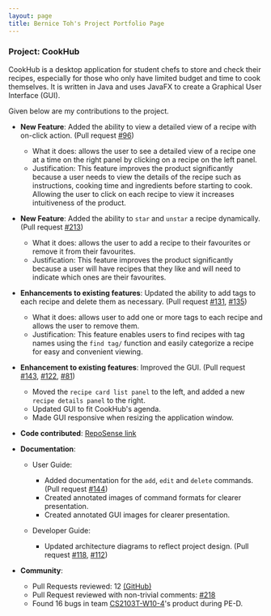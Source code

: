```yaml
---
layout: page
title: Bernice Toh's Project Portfolio Page
---
```


### Project: CookHub

CookHub is a desktop application for student chefs to store and check their recipes, 
especially for those who only have limited budget and time to cook themselves.
It is written in Java and uses JavaFX to create a Graphical User Interface (GUI).

Given below are my contributions to the project.

* **New Feature**: Added the ability to view a detailed view of a recipe with on-click action. (Pull 
  request [#96](https://github.com/AY2223S2-CS2103T-W09-1/tp/pull/96))
  * What it does: allows the user to see a detailed view of a recipe one at a time on the right panel by 
    clicking on a recipe on the left panel.
  * Justification: This feature improves the product significantly because a user needs to view the 
    details of the recipe such as instructions, cooking time and ingredients before starting to cook. 
    Allowing the user to click on each recipe to view it increases intuitiveness of the product.
  
* **New Feature**: Added the ability to `star` and `unstar` a recipe dynamically. (Pull request [#213](https://github.com/AY2223S2-CS2103T-W09-1/tp/pull/213))
  * What it does: allows the user to add a recipe to their favourites or remove it from their favourites.
  * Justification: This feature improves the product significantly because a user will have recipes that 
    they like and will need to indicate which ones are their favourites.
  
* **Enhancements to existing features**: Updated the ability to add tags to each recipe and delete them as 
  necessary. (Pull request [#131](https://github.com/AY2223S2-CS2103T-W09-1/tp/pull/131), [#135](https://github.com/AY2223S2-CS2103T-W09-1/tp/pull/135))
  * What it does: allows user to add one or more tags to each recipe and allows the user to remove them.
  * Justification: This feature enables users to find recipes with tag names using the `find tag/` 
    function and easily categorize a recipe for easy and convenient viewing.

* **Enhancement to existing features**: Improved the GUI. (Pull request [#143](https://github.com/AY2223S2-CS2103T-W09-1/tp/pull/143), [#122](https://github.com/AY2223S2-CS2103T-W09-1/tp/pull/122), 
  [#81](https://github.com/AY2223S2-CS2103T-W09-1/tp/pull/81))
  * Moved the `recipe card list panel` to the left, and added a new `recipe details panel` to the
      right.
  * Updated GUI to fit CookHub's agenda.
  * Made GUI responsive when resizing the application window.

* **Code contributed**: [RepoSense link](https://nus-cs2103-ay2223s2.github.io/tp-dashboard/?search=bernicetoh&sort=groupTitle&sortWithin=title&timeframe=commit&mergegroup=&groupSelect=groupByRepos&breakdown=true&checkedFileTypes=docs~functional-code~test-code~other&since=2023-02-17&tabOpen=true&tabType=authorship&tabAuthor=bernicetoh&tabRepo=AY2223S2-CS2103T-W09-1%2Ftp%5Bmaster%5D&authorshipIsMergeGroup=false&authorshipFileTypes=docs~functional-code~test-code~other&authorshipIsBinaryFileTypeChecked=false&authorshipIsIgnoredFilesChecked=false)

* **Documentation**:
    * User Guide:
      * Added documentation for the `add`, `edit` and `delete` commands. (Pull request [#144](https://github.com/AY2223S2-CS2103T-W09-1/tp/pull/144))
      * Created annotated images of command formats for clearer presentation.
      * Created annotated GUI images for clearer presentation.

    * Developer Guide:
      * Updated architecture diagrams to reflect project design. (Pull request [#118](https://github.com/AY2223S2-CS2103T-W09-1/tp/pull/118), [#112](https://github.com/AY2223S2-CS2103T-W09-1/tp/pull/112/files))
      
* **Community**:
    * Pull Requests reviewed: 12 [(GitHub)](https://github.com/AY2223S2-CS2103T-W09-1/tp/pulls?q=is%3Apr+is%3Aclosed+reviewed-by%3A%40me)
    * Pull Request reviewed with non-trivial comments: [#218](https://github.com/AY2223S2-CS2103T-W09-1/tp/pull/218)
    * Found 16 bugs in team [CS2103T-W10-4](https://github.com/AY2223S2-CS2103T-W10-4/tp/issues?q=is%3Aissue+is%3Aopen+C)'s product during PE-D.

